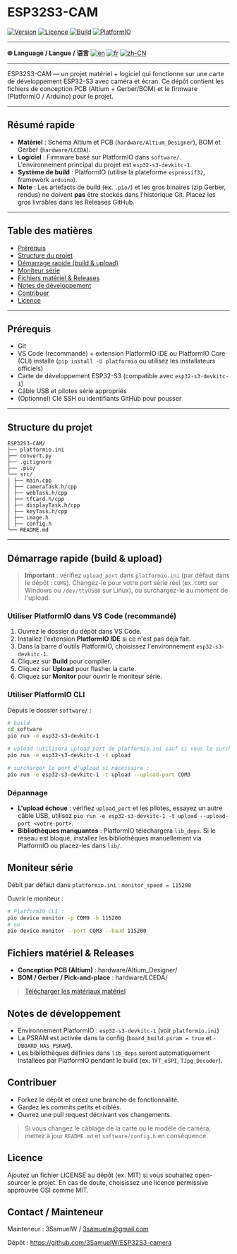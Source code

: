 # ESP32S3-CAM

[![Version](https://img.shields.io/badge/version-1.0.0-brightgreen.svg)](https://github.com/votre-dépôt/releases) [![Licence](https://img.shields.io/github/license/3SamuelW/ESP32S3-camera)](https://github.com/3SamuelW/ESP32S3-camera/blob/main/LICENSE) [![Build](https://img.shields.io/badge/build-passing-brightgreen)](https://github.com/3SamuelW/ESP32S3-camera/actions) [![PlatformIO](https://img.shields.io/badge/PlatformIO-ESP32--S3-orange)](https://platformio.org/boards/espressif32/esp32-s3-devkitc-1)

---

**🌐 Language / Langue / 语言** 
[![en](https://img.shields.io/badge/lang-en-red.svg)](README.md) [![fr](https://img.shields.io/badge/lang-fr-yellow.svg)](README.fr.md) [![zh-CN](https://img.shields.io/badge/lang-zh--CN-green.svg)](README.zh-CN.md)

---

ESP32S3-CAM — un projet matériel + logiciel qui fonctionne sur une carte de développement ESP32-S3 avec caméra et écran. Ce dépôt contient les fichiers de conception PCB (Altium + Gerber/BOM) et le firmware (PlatformIO / Arduino) pour le projet.

------

## Résumé rapide

- **Matériel** : Schéma Altium et PCB (`hardware/Altium_Designer`), BOM et Gerber (`hardware/LCEDA`).
- **Logiciel** : Firmware basé sur PlatformIO dans `software/`. L'environnement principal du projet est `esp32-s3-devkitc-1`.
- **Système de build** : PlatformIO (utilise la plateforme `espressif32`, framework `arduino`).
- **Note** : Les artefacts de build (ex. `.pio/`) et les gros binaires (zip Gerber, rendus) ne doivent **pas** être stockés dans l'historique Git. Placez les gros livrables dans les Releases GitHub.

------

## Table des matières

- [Prérequis](https://claude.ai/chat/28219a8d-7a73-4137-866f-85d5bd78dcbb#prérequis)
- [Structure du projet](https://claude.ai/chat/28219a8d-7a73-4137-866f-85d5bd78dcbb#structure-du-projet)
- [Démarrage rapide (build & upload)](https://claude.ai/chat/28219a8d-7a73-4137-866f-85d5bd78dcbb#démarrage-rapide-build--upload)
- [Moniteur série](https://claude.ai/chat/28219a8d-7a73-4137-866f-85d5bd78dcbb#moniteur-série)
- [Fichiers matériel & Releases](https://claude.ai/chat/28219a8d-7a73-4137-866f-85d5bd78dcbb#fichiers-matériel--releases)
- [Notes de développement](https://claude.ai/chat/28219a8d-7a73-4137-866f-85d5bd78dcbb#notes-de-développement)
- [Contribuer](https://claude.ai/chat/28219a8d-7a73-4137-866f-85d5bd78dcbb#contribuer)
- [Licence](https://claude.ai/chat/28219a8d-7a73-4137-866f-85d5bd78dcbb#licence)

------

## Prérequis

- Git
- VS Code (recommandé) + extension PlatformIO IDE ou PlatformIO Core (CLI) installé (`pip install -U platformio` ou utilisez les installateurs officiels)
- Carte de développement ESP32-S3 (compatible avec `esp32-s3-devkitc-1`)
- Câble USB et pilotes série appropriés
- (Optionnel) Clé SSH ou identifiants GitHub pour pousser

------

## Structure du projet

```
ESP32S3-CAM/
├── platformio.ini 
├── convert.py
├── .gitignore
├── .pio/ 
└── src/
│ ├── main.cpp
│ ├── cameraTask.h/cpp
│ ├── webTask.h/cpp
│ ├── tfCard.h/cpp
│ ├── displayTask.h/cpp
│ ├── keyTask.h/cpp
│ ├── image.h
│ ├── config.h
└── README.md
```

------

## Démarrage rapide (build & upload)

> **Important** : vérifiez `upload_port` dans `platformio.ini` (par défaut dans le dépôt : `COM9`). Changez-le pour votre port série réel (ex. `COM3` sur Windows ou `/dev/ttyUSB0` sur Linux), ou surchargez-le au moment de l'upload.

### Utiliser PlatformIO dans VS Code (recommandé)

1. Ouvrez le dossier du dépôt dans VS Code.
2. Installez l'extension **PlatformIO IDE** si ce n'est pas déjà fait.
3. Dans la barre d'outils PlatformIO, choisissez l'environnement `esp32-s3-devkitc-1`.
4. Cliquez sur **Build** pour compiler.
5. Cliquez sur **Upload** pour flasher la carte.
6. Cliquez sur **Monitor** pour ouvrir le moniteur série.

### Utiliser PlatformIO CLI

Depuis le dossier `software/` :

```bash
# build
cd software
pio run -e esp32-s3-devkitc-1

# upload (utilisera upload_port de platformio.ini sauf si vous le surchargez)
pio run -e esp32-s3-devkitc-1 -t upload

# surcharger le port d'upload si nécessaire :
pio run -e esp32-s3-devkitc-1 -t upload --upload-port COM3
```

### Dépannage

- **L'upload échoue** : vérifiez `upload_port` et les pilotes, essayez un autre câble USB, utilisez `pio run -e esp32-s3-devkitc-1 -t upload --upload-port <votre-port>`.
- **Bibliothèques manquantes** : PlatformIO téléchargera `lib_deps`. Si le réseau est bloqué, installez les bibliothèques manuellement via PlatformIO ou placez-les dans `lib/`.

## Moniteur série

Débit par défaut dans `platformio.ini` : `monitor_speed = 115200`

Ouvrir le moniteur :

```bash
# PlatformIO CLI :
pio device monitor -p COM9 -b 115200
# ou
pio device monitor --port COM3 --baud 115200
```

## Fichiers matériel & Releases

- **Conception PCB (Altium)** : hardware/Altium_Designer/
- **BOM / Gerber / Pick-and-place** : hardware/LCEDA/

> [Télécharger les matériaux matériel](https://github.com/3SamuelW/ESP32S3-camera/releases/download/v1.0/hardware.zip)

## Notes de développement

- Environnement PlatformIO : `esp32-s3-devkitc-1` (voir `platformio.ini`)
- La PSRAM est activée dans la config (`board_build.psram = true` et `-DBOARD_HAS_PSRAM`).
- Les bibliothèques définies dans `lib_deps` seront automatiquement installées par PlatformIO pendant le build (ex. `TFT_eSPI`, `TJpg_Decoder`).

## Contribuer

- Forkez le dépôt et créez une branche de fonctionnalité.
- Gardez les commits petits et ciblés.
- Ouvrez une pull request décrivant vos changements.

> Si vous changez le câblage de la carte ou le modèle de caméra, mettez à jour `README.md` et `software/config.h` en conséquence.

## Licence

Ajoutez un fichier LICENSE au dépôt (ex. MIT) si vous souhaitez open-sourcer le projet. En cas de doute, choisissez une licence permissive approuvée OSI comme MIT.

## Contact / Mainteneur

Mainteneur : 3SamuelW / [3samuelw@gmail.com](mailto:3samuelw@gmail.com)

Dépôt : https://github.com/3SamuelW/ESP32S3-camera
